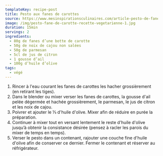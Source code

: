 ```yaml
---
templateKey: recipe-post
title: Pesto aux fanes de carottes
source: https://www.mesinspirationsculinaires.com/article-pesto-de-fanes-de-carottes-recette-facile.html
image: /img/pesto-fane-de-carotte-recette-vegetarienne-1.jpg
duration: 15min
servings: 2
ingredients:
  - 80g de fanes d’une botte de carotte
  - 50g de noix de cajou non salées
  - 50g de parmesan
  - 5cl de jus de citron
  - 1 gousse d’ail
  - 100g d’huile d’olive
tags:
  - végé
---
```


1. Rincer à l'eau courant les fanes de carottes les hacher grossièrement (en retirant les tiges).
2. Dans le blender ou mixer verser les fanes de carottes, la gousse d'ail pelée dégermée et hachée grossièrement, le parmesan, le jus de citron et les noix de cajou.
3. Poivrer et ajouter le ⅓ d'huile d'olive. Mixer afin de réduire en purée la préparation.
4. Continuer à mixer tout en versant lentement le reste d'huile d'olive jusqu’à obtenir la consistance désirée (pensez à racler les parois du mixer de temps en temps).
5. Verser le pesto dans un contenant, rajouter une couche fine d'huile d'olive afin de conserver ce dernier. Fermer le contenant et réserver au réfrigérateur.
